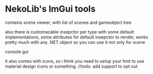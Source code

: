 # NekoLib's ImGui tools
contains scene viewer, with list of scenes and gameobject tree 

also there is customazable insepctor per type with some default implementations, 
some attributes for default insepctor to render, works pretty much with any .NET object so
you can use it not only for scene

console gui

it also comes with icons, so i think you need to setup your font to use material
design icons or something. //todo: add support to opt out